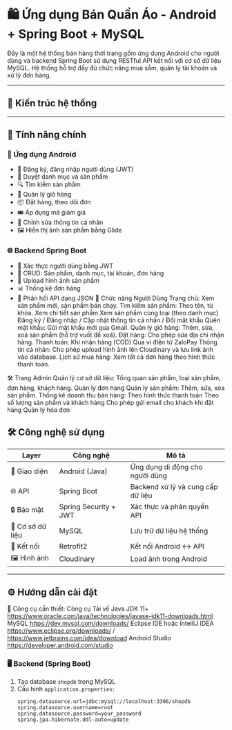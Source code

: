# 🛍️ Ứng dụng Bán Quần Áo - Android + Spring Boot + MySQL

Đây là một hệ thống bán hàng thời trang gồm ứng dụng Android cho người dùng và backend Spring Boot sử dụng RESTful API kết nối với cơ sở dữ liệu MySQL. Hệ thống hỗ trợ đầy đủ chức năng mua sắm, quản lý tài khoản và xử lý đơn hàng.

---

## 🧩 Kiến trúc hệ thống


---

## 🚀 Tính năng chính

### 📱 Ứng dụng Android
- 👤 Đăng ký, đăng nhập người dùng (JWT)
- 🧥 Duyệt danh mục và sản phẩm
- 🔍 Tìm kiếm sản phẩm
- 🛒 Quản lý giỏ hàng
- 📦 Đặt hàng, theo dõi đơn
- 🎟️ Áp dụng mã giảm giá
- 👤 Chỉnh sửa thông tin cá nhân
- 🖼️ Hiển thị ảnh sản phẩm bằng Glide

### 🌐 Backend Spring Boot
- 🔐 Xác thực người dùng bằng JWT
- 🧰 CRUD: Sản phẩm, danh mục, tài khoản, đơn hàng
- 📁 Upload hình ảnh sản phẩm
- 📊 Thống kê đơn hàng
- 💬 Phản hồi API dạng JSON
👤 Chức năng Người Dùng
Trang chủ: Xem sản phẩm mới, sản phẩm bán chạy.
Tìm kiếm sản phẩm: Theo tên, từ khóa.
Xem chi tiết sản phẩm
Xem sản phẩm cùng loại (theo danh mục)
Đăng ký / Đăng nhập / Cập nhật thông tin cá nhân / Đổi mật khẩu
Quên mật khẩu: Gửi mật khẩu mới qua Gmail.
Quản lý giỏ hàng: Thêm, sửa, xoá sản phẩm (hỗ trợ vuốt để xoá).
Đặt hàng: Cho phép sửa địa chỉ nhận hàng.
Thanh toán:
Khi nhận hàng (COD)
Qua ví điện tử ZaloPay
Thông tin cá nhân: Cho phép upload hình ảnh lên Cloudinary và lưu link ảnh vào database.
Lịch sử mua hàng: Xem tất cả đơn hàng theo hình thức thanh toán.

🛠️ Trang Admin
Quản lý cơ sở dữ liệu: Tổng quan sản phẩm, loại sản phẩm, đơn hàng, khách hàng.
Quản lý đơn hàng
Quản lý sản phẩm: Thêm, sửa, xóa sản phẩm.
Thống kê doanh thu bán hàng:
Theo hình thức thanh toán
Theo số lượng sản phẩm và khách hàng
Cho phép gửi email cho khách khi đặt hàng
Quản lý hóa đơn

## 🛠️ Công nghệ sử dụng

| Layer         | Công nghệ            | Mô tả                             |
|---------------|----------------------|-----------------------------------|
| 📱 Giao diện  | Android (Java)       | Ứng dụng di động cho người dùng   |
| 🌐 API        | Spring Boot          | Backend xử lý và cung cấp dữ liệu |
| 🔒 Bảo mật     | Spring Security + JWT| Xác thực và phân quyền API        |
| 💾 Cơ sở dữ liệu | MySQL              | Lưu trữ dữ liệu hệ thống          |
| 🔗 Kết nối    | Retrofit2             | Kết nối Android ↔ API             |
| 🖼️ Hình ảnh   | Cloudinary            | Load ảnh trong Android            |

---

## ⚙️ Hướng dẫn cài đặt

🔧 Công cụ cần thiết:
Công cụ	Tải về
Java JDK 11+	https://www.oracle.com/java/technologies/javase-jdk11-downloads.html
MySQL	https://dev.mysql.com/downloads/
Eclipse IDE hoặc IntelliJ IDEA	https://www.eclipse.org/downloads/ / https://www.jetbrains.com/idea/download
Android Studio	https://developer.android.com/studio
### 🖥️ Backend (Spring Boot)
1. Tạo database `shopdb` trong MySQL
2. Cấu hình `application.properties`:
   ```properties
   spring.datasource.url=jdbc:mysql://localhost:3306/shopdb
   spring.datasource.username=root
   spring.datasource.password=your_password
   spring.jpa.hibernate.ddl-auto=update
